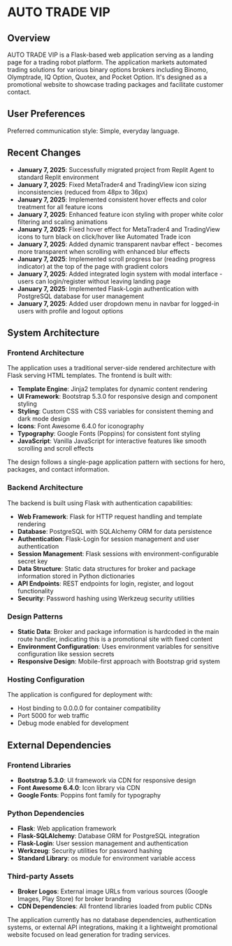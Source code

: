 # AUTO TRADE VIP

## Overview

AUTO TRADE VIP is a Flask-based web application serving as a landing page for a trading robot platform. The application markets automated trading solutions for various binary options brokers including Binomo, Olymptrade, IQ Option, Quotex, and Pocket Option. It's designed as a promotional website to showcase trading packages and facilitate customer contact.

## User Preferences

Preferred communication style: Simple, everyday language.

## Recent Changes

- **January 7, 2025**: Successfully migrated project from Replit Agent to standard Replit environment
- **January 7, 2025**: Fixed MetaTrader4 and TradingView icon sizing inconsistencies (reduced from 48px to 36px)
- **January 7, 2025**: Implemented consistent hover effects and color treatment for all feature icons
- **January 7, 2025**: Enhanced feature icon styling with proper white color filtering and scaling animations
- **January 7, 2025**: Fixed hover effect for MetaTrader4 and TradingView icons to turn black on click/hover like Automated Trade icon
- **January 7, 2025**: Added dynamic transparent navbar effect - becomes more transparent when scrolling with enhanced blur effects
- **January 7, 2025**: Implemented scroll progress bar (reading progress indicator) at the top of the page with gradient colors
- **January 7, 2025**: Added integrated login system with modal interface - users can login/register without leaving landing page
- **January 7, 2025**: Implemented Flask-Login authentication with PostgreSQL database for user management
- **January 7, 2025**: Added user dropdown menu in navbar for logged-in users with profile and logout options

## System Architecture

### Frontend Architecture
The application uses a traditional server-side rendered architecture with Flask serving HTML templates. The frontend is built with:

- **Template Engine**: Jinja2 templates for dynamic content rendering
- **UI Framework**: Bootstrap 5.3.0 for responsive design and component styling
- **Styling**: Custom CSS with CSS variables for consistent theming and dark mode design
- **Icons**: Font Awesome 6.4.0 for iconography
- **Typography**: Google Fonts (Poppins) for consistent font styling
- **JavaScript**: Vanilla JavaScript for interactive features like smooth scrolling and scroll effects

The design follows a single-page application pattern with sections for hero, packages, and contact information.

### Backend Architecture
The backend is built using Flask with authentication capabilities:

- **Web Framework**: Flask for HTTP request handling and template rendering
- **Database**: PostgreSQL with SQLAlchemy ORM for data persistence
- **Authentication**: Flask-Login for session management and user authentication
- **Session Management**: Flask sessions with environment-configurable secret key
- **Data Structure**: Static data structures for broker and package information stored in Python dictionaries
- **API Endpoints**: REST endpoints for login, register, and logout functionality
- **Security**: Password hashing using Werkzeug security utilities

### Design Patterns
- **Static Data**: Broker and package information is hardcoded in the main route handler, indicating this is a promotional site with fixed content
- **Environment Configuration**: Uses environment variables for sensitive configuration like session secrets
- **Responsive Design**: Mobile-first approach with Bootstrap grid system

### Hosting Configuration
The application is configured for deployment with:
- Host binding to 0.0.0.0 for container compatibility
- Port 5000 for web traffic
- Debug mode enabled for development

## External Dependencies

### Frontend Libraries
- **Bootstrap 5.3.0**: UI framework via CDN for responsive design
- **Font Awesome 6.4.0**: Icon library via CDN
- **Google Fonts**: Poppins font family for typography

### Python Dependencies
- **Flask**: Web application framework
- **Flask-SQLAlchemy**: Database ORM for PostgreSQL integration
- **Flask-Login**: User session management and authentication
- **Werkzeug**: Security utilities for password hashing
- **Standard Library**: os module for environment variable access

### Third-party Assets
- **Broker Logos**: External image URLs from various sources (Google Images, Play Store) for broker branding
- **CDN Dependencies**: All frontend libraries loaded from public CDNs

The application currently has no database dependencies, authentication systems, or external API integrations, making it a lightweight promotional website focused on lead generation for trading services.